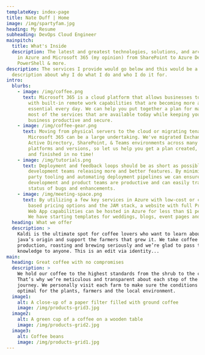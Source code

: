 ```yaml
---
templateKey: index-page
title: Nate Duff | Home
image: /img/spartyfam.jpg
heading: My Resume
subheading: DevOps Cloud Engineer
mainpitch:
  title: What's Inside
  description: The latest and greatest technologies, solutions, and architectures
    in Azure and Microsoft 365 (my opinion) from SharePoint to Azure DevOps to
    PowerShell & more.
description: The services I provide would go below and this would be a long
  description about why I do what I do and who I do it for.
intro:
  blurbs:
    - image: /img/coffee.png
      text: Microsoft 365 is a cloud platform that allows businesses to grow and scale
        with built-in remote work capabilities that are becoming more and more
        essential every day. We can help you put together a plan for making the
        most of the services that are available today while keeping your
        business productive and secure.
    - image: /img/coffee-gear.png
      text: Moving from physical servers to the cloud or migrating tenants in
        Microsoft 365 can be a large undertaking. We've migrated Exchange,
        Active Directory, SharePoint, & Teams environments across many different
        platforms and versions, so let us help you get a plan created, started,
        and finished in no time!
    - image: /img/tutorials.png
      text: Deployment and feedback loops should be as short as possible to keep
        development teams releasing more and better features. By minimizing 3rd
        party tooling and automating deployment pipelines we can ensure that
        development and product teams are productive and can easily track the
        status of bugs and enhancements.
    - image: /img/meeting-space.png
      text: By utilizing a few key services in Azure with low-cost or consumption
        based pricing options and the JAM stack, a website with full Progressive
        Web App capabilities can be hosted in Azure for less than $1 per month.
        We have starting templates for weddings, blogs, event pages and more!
  heading: What we offer
  description: >
    Kaldi is the ultimate spot for coffee lovers who want to learn about their
    java’s origin and support the farmers that grew it. We take coffee
    production, roasting and brewing seriously and we’re glad to pass that
    knowledge to anyone. This is an edit via identity...
main:
  heading: Great coffee with no compromises
  description: >
    We hold our coffee to the highest standards from the shrub to the cup.
    That’s why we’re meticulous and transparent about each step of the coffee’s
    journey. We personally visit each farm to make sure the conditions are
    optimal for the plants, farmers and the local environment.
  image1:
    alt: A close-up of a paper filter filled with ground coffee
    image: /img/products-grid3.jpg
  image2:
    alt: A green cup of a coffee on a wooden table
    image: /img/products-grid2.jpg
  image3:
    alt: Coffee beans
    image: /img/products-grid1.jpg
---
```

